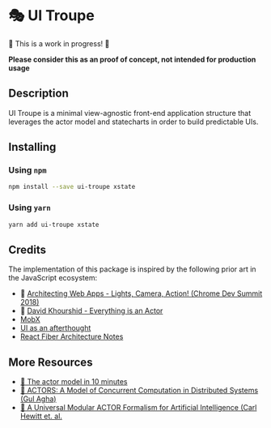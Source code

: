 # 🎭 UI Troupe

🚧 This is a work in progress! 🚧

**Please consider this as an proof of concept, not intended for production usage**

## Description

UI Troupe is a minimal view-agnostic front-end application structure that leverages the actor model and statecharts in order to build predictable UIs.

## Installing

### Using `npm`

```bash
npm install --save ui-troupe xstate
```

### Using `yarn`

```bash
yarn add ui-troupe xstate
```

## Credits

The implementation of this package is inspired by the following prior art in the JavaScript ecosystem:

- 🎥 [Architecting Web Apps - Lights, Camera, Action! (Chrome Dev Summit 2018)](https://www.youtube.com/watch?v=Vg60lf92EkM)
- 🎥 [David Khourshid - Everything is an Actor](https://www.youtube.com/watch?v=NTfPtYJORck&t=1404s)
- [MobX](https://mobx.js.org/README.html)
- [UI as an afterthought](https://michel.codes/blogs/ui-as-an-afterthought)
- [React Fiber Architecture Notes](https://github.com/acdlite/react-fiber-architecture?source=post_page---------------------------)

## More Resources

- [📝 The actor model in 10 minutes](https://www.brianstorti.com/the-actor-model/)
- [📄 ACTORS: A Model of Concurrent Computation in Distributed Systems (Gul Agha)](https://dspace.mit.edu/handle/1721.1/6952)
- [📄 A Universal Modular ACTOR Formalism for Artificial Intelligence (Carl Hewitt et. al.](https://www.semanticscholar.org/paper/A-Universal-Modular-ACTOR-Formalism-for-Artificial-Hewitt-Bishop/acb2f7040e21cbe456030c8535bc3f2aafe83b02)

